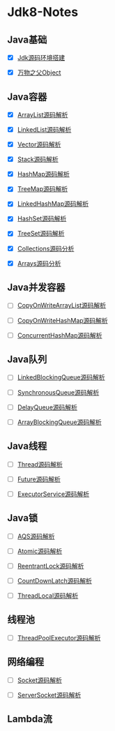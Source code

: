 # Jdk8-Notes

## Java基础

- [x] [Jdk源码环境搭建](https://github.com/Rocks526/Jdk8-Notes/blob/master/docs/Jdk8源码环境搭建.md)

- [x] [万物之父Object](https://github.com/Rocks526/Jdk8-Notes/blob/master/docs/Object源码分析.md)

## Java容器

- [x] [ArrayList源码解析](https://github.com/Rocks526/Jdk8-Notes/blob/master/docs/ArrayList源码解析.md)

- [x] [LinkedList源码解析](https://github.com/Rocks526/Jdk8-Notes/blob/master/docs/LinkedList源码解析.md)

- [x] [Vector源码解析](https://github.com/Rocks526/Jdk8-Notes/blob/master/docs/Vector源码解析.md)

- [x] [Stack源码解析](https://github.com/Rocks526/Jdk8-Notes/blob/master/docs/Stack源码解析.md)

- [x] [HashMap源码解析](https://github.com/Rocks526/Jdk8-Notes/blob/master/docs/HashMap源码解析.md)

- [x] [TreeMap源码解析](https://github.com/Rocks526/Jdk8-Notes/blob/master/docs/TreeMap源码解析.md)

- [x] [LinkedHashMap源码解析](https://github.com/Rocks526/Jdk8-Notes/blob/master/docs/LinkedHashMap源码解析.md)

- [x] [HashSet源码解析](https://github.com/Rocks526/Jdk8-Notes/blob/master/docs/HashSet源码解析.md)

- [x] [TreeSet源码解析](https://github.com/Rocks526/Jdk8-Notes/blob/master/docs/TreeSet源码解析.md)

- [x] [Collections源码分析](https://github.com/Rocks526/Jdk8-Notes/blob/master/docs/Collections源码分析.md)

- [x] [Arrays源码分析](https://github.com/Rocks526/Jdk8-Notes/blob/master/docs/Arrays源码分析.md)

## Java并发容器

- [ ] [CopyOnWriteArrayList源码解析](https://github.com/Rocks526/Jdk8-Notes/blob/master/docs/CopyOnWriteArrayList源码解析.md)

- [ ] [CopyOnWriteHashMap源码解析](https://github.com/Rocks526/Jdk8-Notes/blob/master/docs/CopyOnWriteHashMap源码解析.md)

- [ ] [ConcurrentHashMap源码解析](https://github.com/Rocks526/Jdk8-Notes/blob/master/docs/ConcurrentHashMap源码解析.md)

## Java队列

- [ ] [LinkedBlockingQueue源码解析](https://github.com/Rocks526/Jdk8-Notes/blob/master/docs/LinkedBlockingQueue源码解析.md)

- [ ] [SynchronousQueue源码解析](https://github.com/Rocks526/Jdk8-Notes/blob/master/docs/SynchronousQueue源码解析.md)

- [ ] [DelayQueue源码解析](https://github.com/Rocks526/Jdk8-Notes/blob/master/docs/DelayQueue源码解析.md)

- [ ] [ArrayBlockingQueue源码解析](https://github.com/Rocks526/Jdk8-Notes/blob/master/docs/ArrayBlockingQueue源码解析.md)

## Java线程

- [ ] [Thread源码解析](https://github.com/Rocks526/Jdk8-Notes/blob/master/docs/Thread源码解析.md)

- [ ] [Future源码解析](https://github.com/Rocks526/Jdk8-Notes/blob/master/docs/Future源码解析.md)

- [ ] [ExecutorService源码解析](https://github.com/Rocks526/Jdk8-Notes/blob/master/docs/ExecutorService源码解析.md)

## Java锁

- [ ] [AQS源码解析](https://github.com/Rocks526/Jdk8-Notes/blob/master/docs/AQS源码解析.md)

- [ ] [Atomic源码解析](https://github.com/Rocks526/Jdk8-Notes/blob/master/docs/Atomic源码解析.md)

- [ ] [ReentrantLock源码解析](https://github.com/Rocks526/Jdk8-Notes/blob/master/docs/ReentrantLock源码解析.md)

- [ ] [CountDownLatch源码解析](https://github.com/Rocks526/Jdk8-Notes/blob/master/docs/CountDownLatch源码解析.md)

- [ ] [ThreadLocal源码解析](https://github.com/Rocks526/Jdk8-Notes/blob/master/docs/ThreadLocal源码解析.md)

## 线程池

- [ ] [ThreadPoolExecutor源码解析](https://github.com/Rocks526/Jdk8-Notes/blob/master/docs/ThreadPoolExecutor源码解析.md)

## 网络编程

- [ ] [Socket源码解析](https://github.com/Rocks526/Jdk8-Notes/blob/master/docs/Socket源码解析.md)

- [ ] [ServerSocket源码解析](https://github.com/Rocks526/Jdk8-Notes/blob/master/docs/ServerSocket源码解析.md)

## Lambda流



